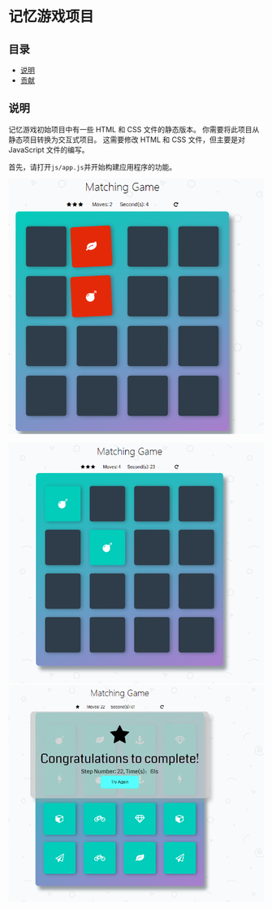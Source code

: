 # 记忆游戏项目

## 目录

- [说明](#instructions)
- [贡献](#contributing)

## 说明

记忆游戏初始项目中有一些 HTML 和 CSS 文件的静态版本。 你需要将此项目从静态项目转换为交互式项目。 这需要修改 HTML 和 CSS 文件，但主要是对 JavaScript 文件的编写。

首先，请打开`js/app.js`并开始构建应用程序的功能。

![失败画面](https://github.com/qwas3110/game_memory/blob/master/img/fail.png)

![成功画面](https://github.com/qwas3110/game_memory/blob/master/img/success.png)
![结束画面](https://github.com/qwas3110/game_memory/blob/master/img/finished.png)
